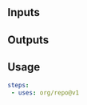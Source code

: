 # <!--name--><!--/name-->
<!--description-->

## Inputs
<!--inputs-->

## Outputs
<!--outputs-->

## Usage
<!--usage action="org/repo" version="v1"-->
```yaml
steps:
 - uses: org/repo@v1
```
